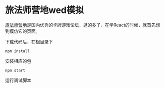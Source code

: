 # 旅法师营地wed模拟

[旅法师营地](http://www.iyingdi.cn)是国内优秀的卡牌游戏论坛，逛的多了，在学React的时候，就首先想到模仿它的页面。

下载代码后，在根目录下

```
npm install
```
安装相应的包
```
npm start
```
运行调试脚本




